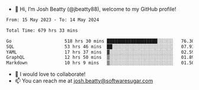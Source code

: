 - 👋 Hi, I’m Josh Beatty (@jbeatty88), welcome to my GitHub profile!

<!--START_SECTION:waka-->

```txt
From: 15 May 2023 - To: 14 May 2024

Total Time: 679 hrs 33 mins

Go                    518 hrs 30 mins ███████████████████░░░░░░   76.30 %
SQL                   53 hrs 46 mins  ██░░░░░░░░░░░░░░░░░░░░░░░   07.91 %
YAML                  17 hrs 37 mins  ▓░░░░░░░░░░░░░░░░░░░░░░░░   02.59 %
GraphQL               12 hrs 50 mins  ▒░░░░░░░░░░░░░░░░░░░░░░░░   01.89 %
Markdown              10 hrs 9 mins   ▒░░░░░░░░░░░░░░░░░░░░░░░░   01.50 %
```

<!--END_SECTION:waka-->

- 💞️ I would love to collaborate!
- 📫 You can reach me at josh.beatty@softwaresugar.com

<!---
jbeatty88/jbeatty88 is a ✨ special ✨ repository because its `README.md` (this file) appears on your GitHub profile.
You can click the Preview link to take a look at your changes.
--->
